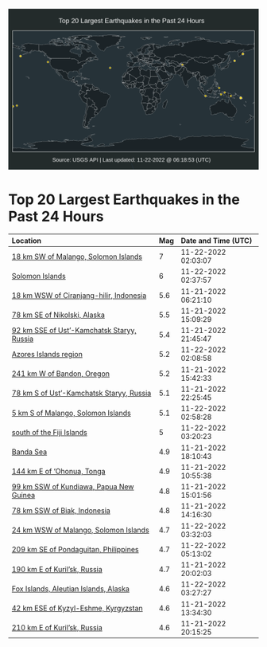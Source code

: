 ![Map](./map.png)

# Top 20 Largest Earthquakes in the Past 24 Hours

| Location | Mag | Date and Time (UTC) |
|:---|:---|:---|
| [18 km SW of Malango, Solomon Islands](https://earthquake.usgs.gov/earthquakes/eventpage/us7000irfb) | 7 | 11-22-2022 02:03:07 |
| [Solomon Islands](https://earthquake.usgs.gov/earthquakes/eventpage/us7000irfm) | 6 | 11-22-2022 02:37:57 |
| [18 km WSW of Ciranjang-hilir, Indonesia](https://earthquake.usgs.gov/earthquakes/eventpage/us7000ir9t) | 5.6 | 11-21-2022 06:21:10 |
| [78 km SE of Nikolski, Alaska](https://earthquake.usgs.gov/earthquakes/eventpage/us7000irbb) | 5.5 | 11-21-2022 15:09:29 |
| [92 km SSE of Ust’-Kamchatsk Staryy, Russia](https://earthquake.usgs.gov/earthquakes/eventpage/us7000iref) | 5.4 | 11-21-2022 21:45:47 |
| [Azores Islands region](https://earthquake.usgs.gov/earthquakes/eventpage/us7000irfd) | 5.2 | 11-22-2022 02:08:58 |
| [241 km W of Bandon, Oregon](https://earthquake.usgs.gov/earthquakes/eventpage/us7000irbr) | 5.2 | 11-21-2022 15:42:33 |
| [78 km S of Ust’-Kamchatsk Staryy, Russia](https://earthquake.usgs.gov/earthquakes/eventpage/us7000iren) | 5.1 | 11-21-2022 22:25:45 |
| [5 km S of Malango, Solomon Islands](https://earthquake.usgs.gov/earthquakes/eventpage/us7000irfs) | 5.1 | 11-22-2022 02:58:28 |
| [south of the Fiji Islands](https://earthquake.usgs.gov/earthquakes/eventpage/us7000irfw) | 5 | 11-22-2022 03:20:23 |
| [Banda Sea](https://earthquake.usgs.gov/earthquakes/eventpage/us7000ird3) | 4.9 | 11-21-2022 18:10:43 |
| [144 km E of ‘Ohonua, Tonga](https://earthquake.usgs.gov/earthquakes/eventpage/us7000iraj) | 4.9 | 11-21-2022 10:55:38 |
| [99 km SSW of Kundiawa, Papua New Guinea](https://earthquake.usgs.gov/earthquakes/eventpage/us7000irba) | 4.8 | 11-21-2022 15:01:56 |
| [78 km SSW of Biak, Indonesia](https://earthquake.usgs.gov/earthquakes/eventpage/us7000irb2) | 4.8 | 11-21-2022 14:16:30 |
| [24 km WSW of Malango, Solomon Islands](https://earthquake.usgs.gov/earthquakes/eventpage/us7000irg1) | 4.7 | 11-22-2022 03:32:03 |
| [209 km SE of Pondaguitan, Philippines](https://earthquake.usgs.gov/earthquakes/eventpage/us7000irge) | 4.7 | 11-22-2022 05:13:02 |
| [190 km E of Kuril’sk, Russia](https://earthquake.usgs.gov/earthquakes/eventpage/us7000irdm) | 4.7 | 11-21-2022 20:02:03 |
| [Fox Islands, Aleutian Islands, Alaska](https://earthquake.usgs.gov/earthquakes/eventpage/us7000irfy) | 4.6 | 11-22-2022 03:27:27 |
| [42 km ESE of Kyzyl-Eshme, Kyrgyzstan](https://earthquake.usgs.gov/earthquakes/eventpage/us7000irax) | 4.6 | 11-21-2022 13:34:30 |
| [210 km E of Kuril’sk, Russia](https://earthquake.usgs.gov/earthquakes/eventpage/us7000irds) | 4.6 | 11-21-2022 20:15:25 |

